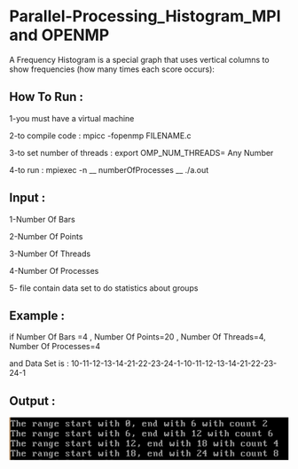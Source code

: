 # Parallel-Processing_Histogram_MPI and OPENMP
A Frequency Histogram is a special graph that uses vertical columns to show frequencies (how many times each score occurs):

## How To Run :

  1-you must have a virtual machine

  2-to compile code : mpicc -fopenmp FILENAME.c

  3-to set number of threads : export OMP_NUM_THREADS= Any Number

  4-to run : mpiexec -n __ numberOfProcesses __ ./a.out 

## Input :
  
  1-Number Of Bars
  
  2-Number Of Points
  
  3-Number Of Threads
  
  4-Number Of Processes
  
  5- file contain data set to do statistics about groups
  
## Example :

   if Number Of Bars =4 , Number Of Points=20 , Number Of Threads=4, Number Of Processes=4
  
   and Data Set is : 10-11-12-13-14-21-22-23-24-1-10-11-12-13-14-21-22-23-24-1
   
## Output : 
   
   ![](Output.png)
